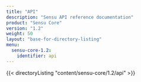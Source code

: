 ```yaml
---
title: "API"
description: "Sensu API reference documentation"
product: "Sensu Core"
version: "1.2"
weight: 50
layout: "base-for-directory-listing"
menu: 
  sensu-core-1.2:
    identifier: api
---
```


{{< directoryListing "content/sensu-core/1.2/api" >}}
